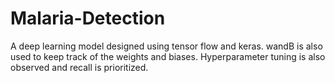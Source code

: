 # Malaria-Detection
A deep learning model designed using tensor flow and keras. wandB is also used to keep track of the weights and biases. Hyperparameter tuning  is also observed and recall is prioritized.
